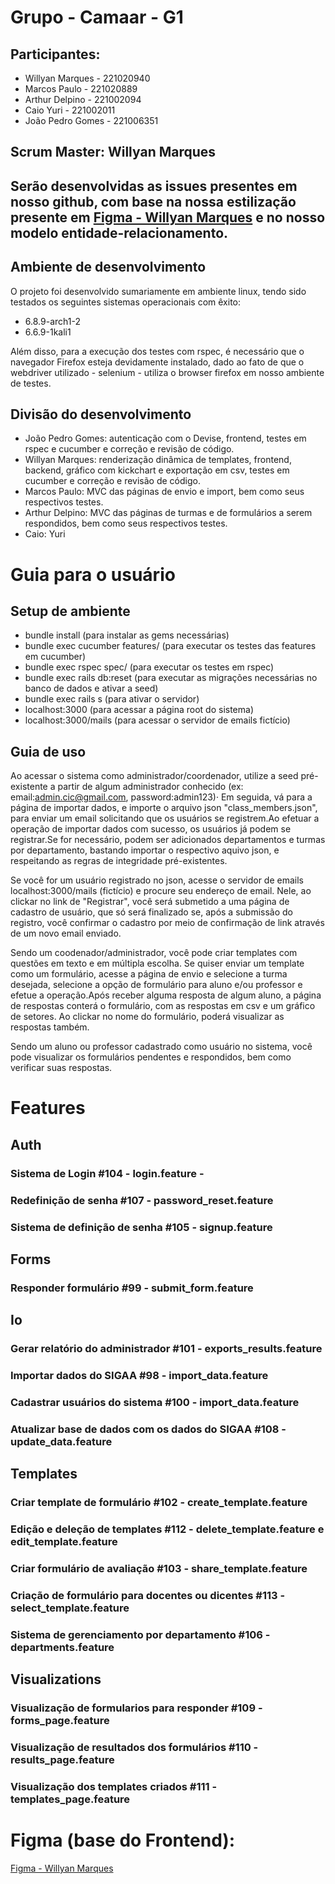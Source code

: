 # Grupo - Camaar - G1
## Participantes: 
- Willyan Marques - 221020940
- Marcos Paulo - 221020889
- Arthur Delpino - 221002094
- Caio Yuri - 221002011
- João Pedro Gomes - 221006351

## Scrum Master: Willyan Marques
## Serão desenvolvidas as issues presentes em nosso github, com base na nossa estilização presente em [Figma - Willyan Marques](https://www.figma.com/design/kIW8LmzqajgAQVigrLX21y/Camaar-G01?node-id=0-1&t=H1Mo40dyNMOK5nv3-0) e no nosso modelo entidade-relacionamento.

## Ambiente de desenvolvimento
O projeto foi desenvolvido sumariamente em ambiente linux, tendo sido testados os seguintes sistemas operacionais com êxito:

- 6.8.9-arch1-2
- 6.6.9-1kali1

Além disso, para a execução dos testes com rspec, é necessário que o navegador Firefox esteja devidamente instalado, dado ao fato de que o webdriver utilizado - selenium - utiliza o browser firefox em nosso ambiente de testes.

## Divisão do desenvolvimento
- João Pedro Gomes: autenticação com o Devise, frontend, testes em rspec e cucumber e correção e revisão de código.
- Willyan Marques: renderização dinâmica de templates, frontend, backend, gráfico com kickchart e exportação em csv, testes em cucumber e correção e revisão de código.
- Marcos Paulo: MVC das páginas de envio e import, bem como seus respectivos testes.
- Arthur Delpino: MVC das páginas de turmas e de formulários a serem respondidos, bem como seus respectivos testes.
- Caio: Yuri

# Guia para o usuário

## Setup de ambiente ##
- bundle install (para instalar as gems necessárias)
- bundle exec cucumber features/ (para executar os testes das features em cucumber)
- bundle exec rspec spec/ (para executar os testes em rspec)
- bundle exec rails db:reset (para executar as migrações necessárias no banco de dados e ativar a seed)
- bundle exec rails s (para ativar o servidor)
- localhost:3000 (para acessar a página root do sistema)
- localhost:3000/mails (para acessar o servidor de emails fictício)

## Guia de uso ##
Ao acessar o sistema como administrador/coordenador, utilize a seed pré-existente a partir de algum administrador conhecido (ex: email:admin.cic@gmail.com, password:admin123)· Em seguida, vá para a página de importar dados, e importe o arquivo json "class_members.json", para enviar um email solicitando que os usuários se registrem.Ao efetuar a operação de importar dados com sucesso, os usuários já podem se registrar.Se for necessário, podem ser adicionados departamentos e turmas por departamento, bastando importar o respectivo aquivo json, e respeitando as regras de integridade pré-existentes.

Se você for um usuário registrado no json, acesse o servidor de emails localhost:3000/mails (fictício) e procure seu endereço de email. Nele, ao clickar no link de "Registrar", você será submetido a uma página de cadastro de usuário, que só será finalizado se, após a submissão do registro, você confirmar o cadastro por meio de confirmação de link através de um novo email enviado.

Sendo um coodenador/administrador, você pode criar templates com questões em texto e em múltipla escolha. Se quiser enviar um template como um formulário, acesse a página de envio e selecione a turma desejada, selecione a opção de formulário para aluno e/ou professor e efetue a operação.Após receber alguma resposta de algum aluno, a página de respostas conterá o formulário, com as respostas em csv e um gráfico de setores. Ao clickar no nome do formulário, poderá visualizar as respostas também.

Sendo um aluno ou professor cadastrado como usuário no sistema, você pode visualizar os formulários pendentes e respondidos, bem como verificar suas respostas. 

# Features
## Auth
### Sistema de Login #104 - login.feature - 
### Redefinição de senha #107 - password_reset.feature
### Sistema de definição de senha #105 - signup.feature
## Forms
### Responder formulário #99 - submit_form.feature
## Io
### Gerar relatório do administrador #101 - exports_results.feature
### Importar dados do SIGAA #98 - import_data.feature
### Cadastrar usuários do sistema #100 - import_data.feature
### Atualizar base de dados com os dados do SIGAA #108 - update_data.feature
## Templates
### Criar template de formulário #102 - create_template.feature
### Edição e deleção de templates #112 - delete_template.feature e edit_template.feature
### Criar formulário de avaliação #103 - share_template.feature
### Criação de formulário para docentes ou dicentes #113 - select_template.feature
### Sistema de gerenciamento por departamento #106 - departments.feature
## Visualizations
### Visualização de formularios para responder #109 - forms_page.feature
### Visualização de resultados dos formulários #110 - results_page.feature
### Visualização dos templates criados #111 - templates_page.feature

# Figma (base do Frontend):
[Figma - Willyan Marques](https://www.figma.com/design/kIW8LmzqajgAQVigrLX21y/Camaar-G01?node-id=0-1&t=H1Mo40dyNMOK5nv3-0)
